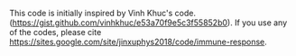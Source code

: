 This code is initially inspired by Vinh Khuc's code. (https://gist.github.com/vinhkhuc/e53a70f9e5c3f55852b0).
If you use any of the codes, please cite https://sites.google.com/site/jinxuphys2018/code/immune-response.
